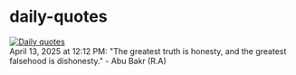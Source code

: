 # daily-quotes
[![Daily quotes](https://github.com/ceepu8/daily-quotes/actions/workflows/daily-quote.yml/badge.svg)](https://github.com/ceepu8/daily-quotes/actions/workflows/daily-quote.yml)<br/>
April 13, 2025 at 12:12 PM: "The greatest truth is honesty, and the greatest falsehood is dishonesty." - Abu Bakr (R.A)
